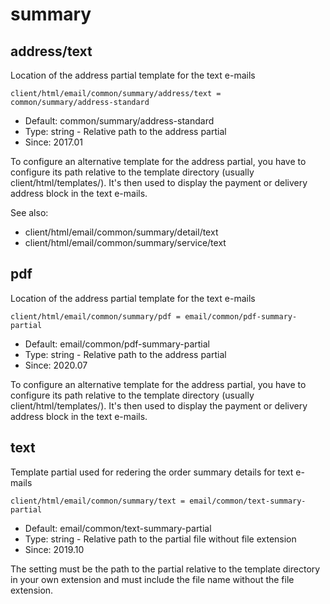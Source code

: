 
# summary
## address/text

Location of the address partial template for the text e-mails

```
client/html/email/common/summary/address/text = common/summary/address-standard
```

* Default: common/summary/address-standard
* Type: string - Relative path to the address partial
* Since: 2017.01

To configure an alternative template for the address partial, you
have to configure its path relative to the template directory
(usually client/html/templates/). It's then used to display the
payment or delivery address block in the text e-mails.

See also:

* client/html/email/common/summary/detail/text
* client/html/email/common/summary/service/text

## pdf

Location of the address partial template for the text e-mails

```
client/html/email/common/summary/pdf = email/common/pdf-summary-partial
```

* Default: email/common/pdf-summary-partial
* Type: string - Relative path to the address partial
* Since: 2020.07

To configure an alternative template for the address partial, you
have to configure its path relative to the template directory
(usually client/html/templates/). It's then used to display the
payment or delivery address block in the text e-mails.


## text

Template partial used for redering the order summary details for text e-mails

```
client/html/email/common/summary/text = email/common/text-summary-partial
```

* Default: email/common/text-summary-partial
* Type: string - Relative path to the partial file without file extension
* Since: 2019.10

The setting must be the path to the partial relative to the template directory
in your own extension and must include the file name without the file extension.
